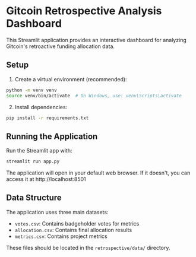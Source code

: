 # Gitcoin Retrospective Analysis Dashboard

This Streamlit application provides an interactive dashboard for analyzing Gitcoin's retroactive funding allocation data.

## Setup

1. Create a virtual environment (recommended):
```bash
python -m venv venv
source venv/bin/activate  # On Windows, use: venv\Scripts\activate
```

2. Install dependencies:
```bash
pip install -r requirements.txt
```

## Running the Application

Run the Streamlit app with:
```bash
streamlit run app.py
```

The application will open in your default web browser. If it doesn't, you can access it at http://localhost:8501

## Data Structure

The application uses three main datasets:
- `votes.csv`: Contains badgeholder votes for metrics
- `allocation.csv`: Contains final allocation results
- `metrics.csv`: Contains project metrics

These files should be located in the `retrospective/data/` directory. 